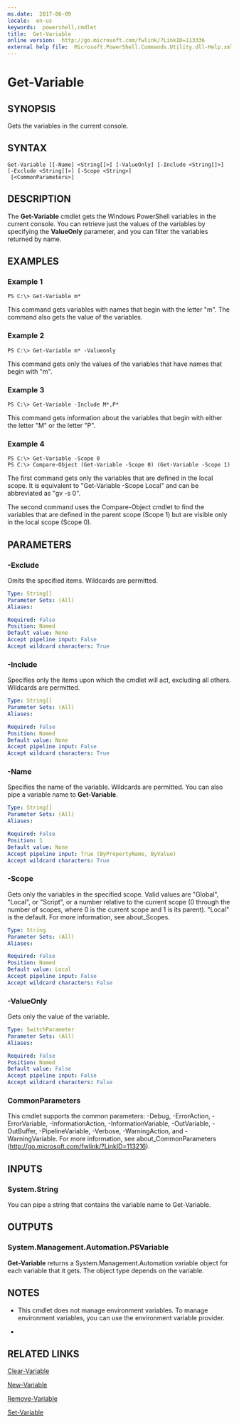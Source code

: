 ```yaml
---
ms.date:  2017-06-09
locale:  en-us
keywords:  powershell,cmdlet
title:  Get-Variable
online version:  http://go.microsoft.com/fwlink/?LinkID=113336
external help file:  Microsoft.PowerShell.Commands.Utility.dll-Help.xml
---
```


# Get-Variable
## SYNOPSIS
Gets the variables in the current console.
## SYNTAX

```
Get-Variable [[-Name] <String[]>] [-ValueOnly] [-Include <String[]>] [-Exclude <String[]>] [-Scope <String>]
 [<CommonParameters>]
```

## DESCRIPTION
The **Get-Variable** cmdlet gets the Windows PowerShell variables in the current console.
You can retrieve just the values of the variables by specifying the **ValueOnly** parameter, and you can filter the variables returned by name.
## EXAMPLES

### Example 1
```
PS C:\> Get-Variable m*
```

This command gets variables with names that begin with the letter "m".
The command also gets the value of the variables.
### Example 2
```
PS C:\> Get-Variable m* -Valueonly
```

This command gets only the values of the variables that have names that begin with "m".
### Example 3
```
PS C:\> Get-Variable -Include M*,P*
```

This command gets information about the variables that begin with either the letter "M" or the letter "P".
### Example 4
```
PS C:\> Get-Variable -Scope 0
PS C:\> Compare-Object (Get-Variable -Scope 0) (Get-Variable -Scope 1)
```

The first command gets only the variables that are defined in the local scope.
It is equivalent to "Get-Variable -Scope Local" and can be abbreviated as "gv -s 0".

The second command uses the Compare-Object cmdlet to find the variables that are defined in the parent scope (Scope 1) but are visible only in the local scope (Scope 0).
## PARAMETERS

### -Exclude
Omits the specified items.
Wildcards are permitted.

```yaml
Type: String[]
Parameter Sets: (All)
Aliases: 

Required: False
Position: Named
Default value: None
Accept pipeline input: False
Accept wildcard characters: True
```

### -Include
Specifies only the items upon which the cmdlet will act, excluding all others.
Wildcards are permitted.

```yaml
Type: String[]
Parameter Sets: (All)
Aliases: 

Required: False
Position: Named
Default value: None
Accept pipeline input: False
Accept wildcard characters: True
```

### -Name
Specifies the name of the variable.
Wildcards are permitted.
You can also pipe a variable name to **Get-Variable**.

```yaml
Type: String[]
Parameter Sets: (All)
Aliases: 

Required: False
Position: 1
Default value: None
Accept pipeline input: True (ByPropertyName, ByValue)
Accept wildcard characters: True
```

### -Scope
Gets only the variables in the specified scope.
Valid values are "Global", "Local", or "Script", or a number relative to the current scope (0 through the number of scopes, where 0 is the current scope and 1 is its parent).
"Local" is the default.
For more information, see about_Scopes.

```yaml
Type: String
Parameter Sets: (All)
Aliases: 

Required: False
Position: Named
Default value: Local
Accept pipeline input: False
Accept wildcard characters: False
```

### -ValueOnly
Gets only the value of the variable.

```yaml
Type: SwitchParameter
Parameter Sets: (All)
Aliases: 

Required: False
Position: Named
Default value: False
Accept pipeline input: False
Accept wildcard characters: False
```

### CommonParameters
This cmdlet supports the common parameters: -Debug, -ErrorAction, -ErrorVariable, -InformationAction, -InformationVariable, -OutVariable, -OutBuffer, -PipelineVariable, -Verbose, -WarningAction, and -WarningVariable. For more information, see about_CommonParameters (http://go.microsoft.com/fwlink/?LinkID=113216).
## INPUTS

### System.String
You can pipe a string that contains the variable name to Get-Variable.
## OUTPUTS

### System.Management.Automation.PSVariable
**Get-Variable** returns a System.Management.Automation variable object for each variable that it gets.
The object type depends on the variable.
## NOTES
* This cmdlet does not manage environment variables. To manage environment variables, you can use the environment variable provider.

*
## RELATED LINKS

[Clear-Variable](Clear-Variable.md)

[New-Variable](New-Variable.md)

[Remove-Variable](Remove-Variable.md)

[Set-Variable](Set-Variable.md)


